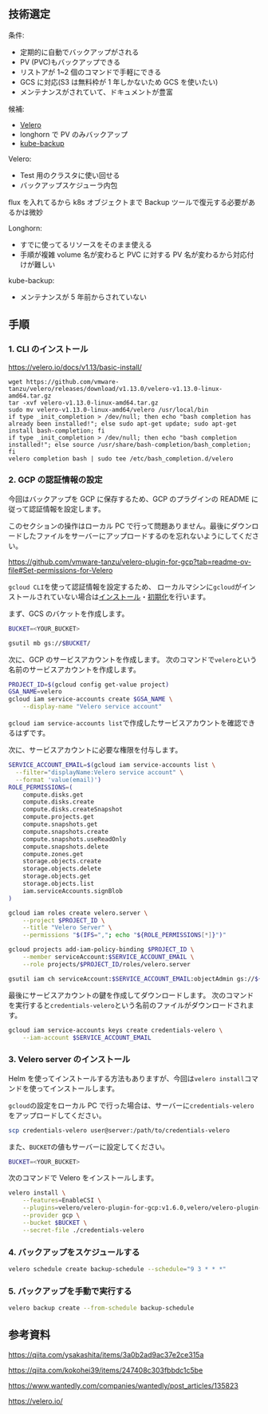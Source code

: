 ## 技術選定

条件:

- 定期的に自動でバックアップがされる
- PV (PVC)もバックアップできる
- リストアが 1~2 個のコマンドで手軽にできる
- GCS に対応(S3 は無料枠が 1 年しかないため GCS を使いたい)
- メンテナンスがされていて、ドキュメントが豊富

候補:

- [Velero](https://github.com/vmware-tanzu/velero)
- longhorn で PV のみバックアップ
- [kube-backup](https://github.com/pieterlange/kube-backup)

Velero:

- Test 用のクラスタに使い回せる
- バックアップスケジューラ内包

flux を入れてるから k8s オブジェクトまで Backup ツールで復元する必要があるかは微妙

Longhorn:

- すでに使ってるリソースをそのまま使える
- 手順が複雑 volume 名が変わると PVC に対する PV 名が変わるから対応付けが難しい

kube-backup:

- メンテナンスが 5 年前からされていない

## 手順

### 1. CLI のインストール

https://velero.io/docs/v1.13/basic-install/

```
wget https://github.com/vmware-tanzu/velero/releases/download/v1.13.0/velero-v1.13.0-linux-amd64.tar.gz
tar -xvf velero-v1.13.0-linux-amd64.tar.gz
sudo mv velero-v1.13.0-linux-amd64/velero /usr/local/bin
if type _init_completion > /dev/null; then echo "bash completion has already been installed!"; else sudo apt-get update; sudo apt-get install bash-completion; fi
if type _init_completion > /dev/null; then echo "bash completion installed!"; else source /usr/share/bash-completion/bash_completion; fi
velero completion bash | sudo tee /etc/bash_completion.d/velero
```

### 2. GCP の認証情報の設定

今回はバックアップを GCP に保存するため、GCP のプラグインの README に従って認証情報を設定します。

このセクションの操作はローカル PC で行って問題ありません。最後にダウンロードしたファイルをサーバーにアップロードするのを忘れないようにしてください。

https://github.com/vmware-tanzu/velero-plugin-for-gcp?tab=readme-ov-file#Set-permissions-for-Velero

`gcloud CLI`を使って認証情報を設定するため、 ローカルマシンに`gcloud`がインストールされていない場合は[インストール](https://cloud.google.com/sdk/docs/install?hl=ja)・[初期化](https://cloud.google.com/sdk/docs/initializing?hl=ja)を行います。

まず、GCS のバケットを作成します。

```bash
BUCKET=<YOUR_BUCKET>

gsutil mb gs://$BUCKET/
```

次に、GCP のサービスアカウントを作成します。
次のコマンドで`velero`という名前のサービスアカウントを作成します。

```bash
PROJECT_ID=$(gcloud config get-value project)
GSA_NAME=velero
gcloud iam service-accounts create $GSA_NAME \
    --display-name "Velero service account"
```

`gcloud iam service-accounts list`で作成したサービスアカウントを確認できるはずです。

次に、サービスアカウントに必要な権限を付与します。

```bash
SERVICE_ACCOUNT_EMAIL=$(gcloud iam service-accounts list \
  --filter="displayName:Velero service account" \
  --format 'value(email)')
ROLE_PERMISSIONS=(
    compute.disks.get
    compute.disks.create
    compute.disks.createSnapshot
    compute.projects.get
    compute.snapshots.get
    compute.snapshots.create
    compute.snapshots.useReadOnly
    compute.snapshots.delete
    compute.zones.get
    storage.objects.create
    storage.objects.delete
    storage.objects.get
    storage.objects.list
    iam.serviceAccounts.signBlob
)

gcloud iam roles create velero.server \
    --project $PROJECT_ID \
    --title "Velero Server" \
    --permissions "$(IFS=","; echo "${ROLE_PERMISSIONS[*]}")"

gcloud projects add-iam-policy-binding $PROJECT_ID \
    --member serviceAccount:$SERVICE_ACCOUNT_EMAIL \
    --role projects/$PROJECT_ID/roles/velero.server

gsutil iam ch serviceAccount:$SERVICE_ACCOUNT_EMAIL:objectAdmin gs://${BUCKET}
```

最後にサービスアカウントの鍵を作成してダウンロードします。
次のコマンドを実行すると`credentials-velero`という名前のファイルがダウンロードされます。

```bash
gcloud iam service-accounts keys create credentials-velero \
    --iam-account $SERVICE_ACCOUNT_EMAIL
```

### 3. Velero server のインストール

Helm を使ってインストールする方法もありますが、今回は`velero install`コマンドを使ってインストールします。

`gcloud`の設定をローカル PC で行った場合は、サーバーに`credentials-velero`をアップロードしてください。

```bash
scp credentials-velero user@server:/path/to/credentials-velero
```

また、`BUCKET`の値もサーバーに設定してください。

```bash
BUCKET=<YOUR_BUCKET>
```

次のコマンドで Velero をインストールします。

```bash
velero install \
    --features=EnableCSI \
    --plugins=velero/velero-plugin-for-gcp:v1.6.0,velero/velero-plugin-for-csi:v0.7.0 \
    --provider gcp \
    --bucket $BUCKET \
    --secret-file ./credentials-velero
```

### 4. バックアップをスケジュールする

```bash
velero schedule create backup-schedule --schedule="9 3 * * *"
```

### 5. バックアップを手動で実行する

```bash
velero backup create --from-schedule backup-schedule
```

## 参考資料

https://qiita.com/ysakashita/items/3a0b2ad9ac37e2ce315a

https://qiita.com/kokohei39/items/247408c303fbbdc1c5be

https://www.wantedly.com/companies/wantedly/post_articles/135823

https://velero.io/
